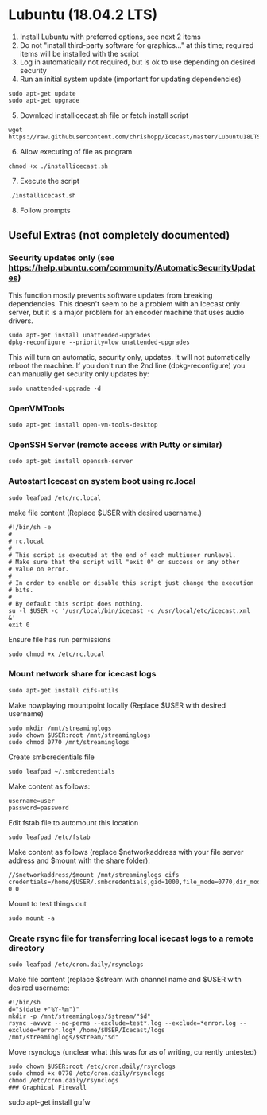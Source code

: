 # Lubuntu (18.04.2 LTS)
1. Install Lubuntu with preferred options, see next 2 items
2. Do not "install third-party software for graphics..." at this time; required items will be installed with the script
3. Log in automatically not required, but is ok to use depending on desired security
4. Run an initial system update (important for updating dependencies)
```
sudo apt-get update
sudo apt-get upgrade
```
5. Download installicecast.sh file or fetch install script
```
wget https://raw.githubusercontent.com/chrishopp/Icecast/master/Lubuntu18LTS/installicecast.sh
```
6. Allow executing of file as program
```
chmod +x ./installicecast.sh
```
7. Execute the script
```
./installicecast.sh
```
8. Follow prompts
## Useful Extras (not completely documented)
### Security updates only (see https://help.ubuntu.com/community/AutomaticSecurityUpdates)
This function mostly prevents software updates from breaking dependencies. This doesn't seem to be a problem with an Icecast only server, but it is a major problem for an encoder machine that uses audio drivers.
```
sudo apt-get install unattended-upgrades
dpkg-reconfigure --priority=low unattended-upgrades
```
This will turn on automatic, security only, updates. It will not automatically reboot the machine. If you don't run the 2nd line (dpkg-reconfigure) you can manually get security only updates by:
```
sudo unattended-upgrade -d
```
### OpenVMTools
```
sudo apt-get install open-vm-tools-desktop
```
### OpenSSH Server (remote access with Putty or similar)
```
sudo apt-get install openssh-server
```
### Autostart Icecast on system boot using rc.local
```
sudo leafpad /etc/rc.local
```
make file content (Replace $USER with desired username.)
```
#!/bin/sh -e
#
# rc.local
#
# This script is executed at the end of each multiuser runlevel.
# Make sure that the script will "exit 0" on success or any other
# value on error.
#
# In order to enable or disable this script just change the execution
# bits.
#
# By default this script does nothing.
su -l $USER -c '/usr/local/bin/icecast -c /usr/local/etc/icecast.xml &'
exit 0
```
Ensure file has run permissions
```
sudo chmod +x /etc/rc.local
```
### Mount network share for icecast logs
```
sudo apt-get install cifs-utils
```
Make nowplaying mountpoint locally (Replace $USER with desired username)
```
sudo mkdir /mnt/streaminglogs
sudo chown $USER:root /mnt/streaminglogs
sudo chmod 0770 /mnt/streaminglogs
```
Create smbcredentials file
```
sudo leafpad ~/.smbcredentials
```
Make content as follows:
```
username=user
password=password
```
Edit fstab file to automount this location
```
sudo leafpad /etc/fstab
```
Make content as follows (replace $networkaddress with your file server address and $mount with the share folder):
```
//$networkaddress/$mount /mnt/streaminglogs cifs credentials=/home/$USER/.smbcredentials,gid=1000,file_mode=0770,dir_mode=0770,iocharset=utf8 0 0
```
Mount to test things out
```
sudo mount -a
```
### Create rsync file for transferring local icecast logs to a remote directory
```
sudo leafpad /etc/cron.daily/rsynclogs
```
Make file content (replace $stream with channel name and $USER with desired username:
```
#!/bin/sh
d="$(date +"%Y-%m")"
mkdir -p /mnt/streaminglogs/$stream/"$d"
rsync -avvvz --no-perms --exclude=test*.log --exclude=*error.log --exclude=*error.log* /home/$USER/Icecast/logs /mnt/streaminglogs/$stream/"$d"
```
Move rsynclogs (unclear what this was for as of writing, currently untested)
```
sudo chown $USER:root /etc/cron.daily/rsynclogs
sudo chmod +x 0770 /etc/cron.daily/rsynclogs
chmod /etc/cron.daily/rsynclogs
### Graphical Firewall
```
sudo apt-get install gufw
```
